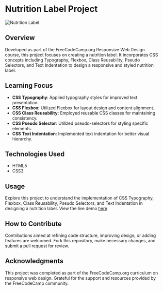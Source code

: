 # Nutrition Label Project

![Nutrition Label](https://github.com/Salf1-Sabit/Nutrition-Label/assets/70028517/663ef871-5faa-4123-a682-6ade262ad829)

## Overview
Developed as part of the FreeCodeCamp.org Responsive Web Design course, this project focuses on creating a nutrition label. It incorporates CSS concepts including Typography, Flexbox, Class Reusability, Pseudo Selectors, and Text Indentation to design a responsive and styled nutrition label.

## Learning Focus
- **CSS Typography**: Applied typography styles for improved text presentation.
- **CSS Flexbox**: Utilized Flexbox for layout design and content alignment.
- **CSS Class Reusability**: Employed reusable CSS classes for maintaining consistency.
- **CSS Pseudo Selector**: Utilized pseudo-selectors for styling specific elements.
- **CSS Text Indentation**: Implemented text indentation for better visual hierarchy.

## Technologies Used
- HTML5
- CSS3

## Usage
Explore this project to understand the implementation of CSS Typography, Flexbox, Class Reusability, Pseudo Selectors, and Text Indentation in designing a nutrition label. View the live demo [here](https://nutrition-label-99.netlify.app/).

## How to Contribute
Contributions aimed at refining code structure, improving design, or adding features are welcomed. Fork this repository, make necessary changes, and submit a pull request for review.

## Acknowledgments
This project was completed as part of the FreeCodeCamp.org curriculum on responsive web design. Grateful for the support and resources provided by the FreeCodeCamp community.
